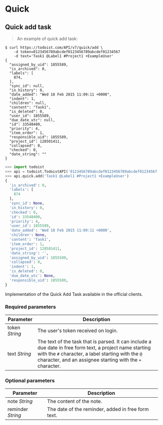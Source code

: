 # Quick

## Quick add task

> An example of quick add task:

```shell
$ curl https://todoist.com/API/v7/quick/add \
    -d token=0123456789abcdef0123456789abcdef01234567
    -d text='Task1 @Label1 #Project1 +ExampleUser'
{
  "assigned_by_uid": 1855589,
  "is_archived": 0,
  "labels": [
    874,
  ],
  "sync_id": null,
  "in_history": 0,
  "date_added": "Wed 18 Feb 2015 11:09:11 +0000",
  "indent": 1,
  "children": null,
  "content": "Task1",
  "is_deleted": 0,
  "user_id": 1855589,
  "due_date_utc": null,
  "id": 33548400,
  "priority": 4,
  "item_order": 1,
  "responsible_uid": 1855589,
  "project_id": 128501411,
  "collapsed": 0,
  "checked": 0,
  "date_string": ""
}
```

```python
>>> import todoist
>>> api = todoist.TodoistAPI('0123456789abcdef0123456789abcdef01234567')
>>> api.quick.add('Task1 @Label1 #Project1 +ExampleUser')
{
  'is_archived': 0,
  'labels': [
    874
  ],
  'sync_id': None,
  'in_history': 0,
  'checked': 0,
  'id': 33548400,
  'priority': 4,
  'user_id': 1855589,
  'date_added': 'Wed 18 Feb 2015 11:09:11 +0000',
  'children': None,
  'content': 'Task1',
  'item_order': 1,
  'project_id': 128501411,
  'date_string': '',
  'assigned_by_uid': 1855589,
  'collapsed': 0,
  'indent': 1,
  'is_deleted': 0,
  'due_date_utc': None,
  'responsible_uid': 1855589,
}
```

Implementation of the Quick Add Task available in the official clients.

### Required parameters

Parameter | Description
--------- | -----------
token *String* | The user's token received on login.
text *String* | The text of the task that is parsed.  It can include a due date in free form text, a project name starting with the `#` character, a label starting with the `@` character, and an assignee starting with the `+` character.

### Optional parameters

Parameter | Description
--------- | -----------
note *String* | The content of the note.
reminder *String* | The date of the reminder, added in free form text.
